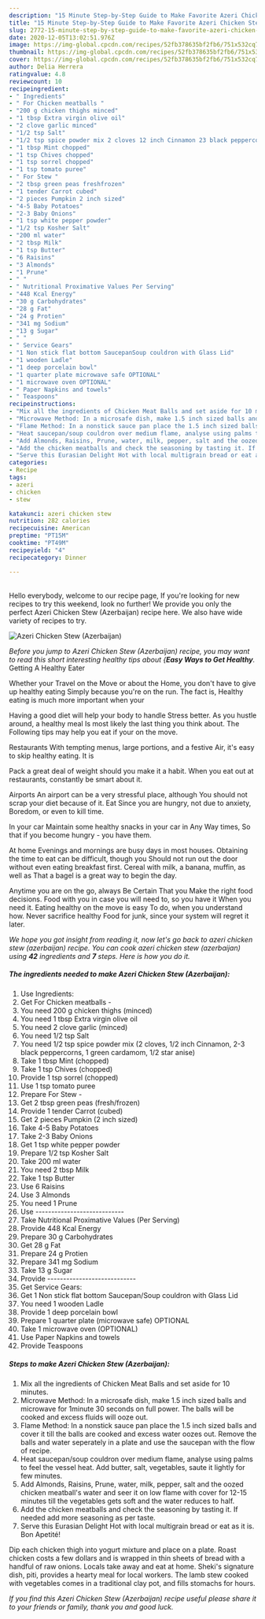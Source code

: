 ```yaml
---
description: "15 Minute Step-by-Step Guide to Make Favorite Azeri Chicken Stew (Azerbaijan)"
title: "15 Minute Step-by-Step Guide to Make Favorite Azeri Chicken Stew (Azerbaijan)"
slug: 2772-15-minute-step-by-step-guide-to-make-favorite-azeri-chicken-stew-azerbaijan
date: 2020-12-05T13:02:51.976Z
image: https://img-global.cpcdn.com/recipes/52fb378635bf2fb6/751x532cq70/azeri-chicken-stew-azerbaijan-recipe-main-photo.jpg
thumbnail: https://img-global.cpcdn.com/recipes/52fb378635bf2fb6/751x532cq70/azeri-chicken-stew-azerbaijan-recipe-main-photo.jpg
cover: https://img-global.cpcdn.com/recipes/52fb378635bf2fb6/751x532cq70/azeri-chicken-stew-azerbaijan-recipe-main-photo.jpg
author: Delia Herrera
ratingvalue: 4.8
reviewcount: 10
recipeingredient:
- " Ingredients"
- " For Chicken meatballs "
- "200 g chicken thighs minced"
- "1 tbsp Extra virgin olive oil"
- "2 clove garlic minced"
- "1/2 tsp Salt"
- "1/2 tsp spice powder mix 2 cloves 12 inch Cinnamon 23 black peppercorns 1 green cardamom 12 star anise"
- "1 tbsp Mint chopped"
- "1 tsp Chives chopped"
- "1 tsp sorrel chopped"
- "1 tsp tomato puree"
- " For Stew "
- "2 tbsp green peas freshfrozen"
- "1 tender Carrot cubed"
- "2 pieces Pumpkin 2 inch sized"
- "4-5 Baby Potatoes"
- "2-3 Baby Onions"
- "1 tsp white pepper powder"
- "1/2 tsp Kosher Salt"
- "200 ml water"
- "2 tbsp Milk"
- "1 tsp Butter"
- "6 Raisins"
- "3 Almonds"
- "1 Prune"
- " "
- " Nutritional Proximative Values Per Serving"
- "448 Kcal Energy"
- "30 g Carbohydrates"
- "28 g Fat"
- "24 g Protien"
- "341 mg Sodium"
- "13 g Sugar"
- " "
- " Service Gears"
- "1 Non stick flat bottom SaucepanSoup couldron with Glass Lid"
- "1 wooden Ladle"
- "1 deep porcelain bowl"
- "1 quarter plate microwave safe OPTIONAL"
- "1 microwave oven OPTIONAL"
- " Paper Napkins and towels"
- " Teaspoons"
recipeinstructions:
- "Mix all the ingredients of Chicken Meat Balls and set aside for 10 minutes."
- "Microwave Method: In a microsafe dish, make 1.5 inch sized balls and microwave for 1minute 30 seconds on full power. The balls will be cooked and excess fluids will ooze out."
- "Flame Method: In a nonstick sauce pan place the 1.5 inch sized balls and cover it till the balls are cooked and excess water oozes out. Remove the balls and water seperately in a plate and use the saucepan with the flow of recipe."
- "Heat saucepan/soup couldron over medium flame, analyse using palms to feel the vessel heat. Add butter, salt, vegetables, saute it lightly for few minutes."
- "Add Almonds, Raisins, Prune, water, milk, pepper, salt and the oozed chicken meatball&#39;s water and seer it on low flame with cover for 12-15 minutes till the vegetables gets soft and the water reduces to half."
- "Add the chicken meatballs and check the seasoning by tasting it. If needed add more seasoning as per taste."
- "Serve this Eurasian Delight Hot with local multigrain bread or eat as it is. Bon Apetité!"
categories:
- Recipe
tags:
- azeri
- chicken
- stew

katakunci: azeri chicken stew 
nutrition: 282 calories
recipecuisine: American
preptime: "PT15M"
cooktime: "PT49M"
recipeyield: "4"
recipecategory: Dinner

---
```

<br>
Hello everybody, welcome to our recipe page, If you're looking for new recipes to try this weekend, look no further! We provide you only the perfect Azeri Chicken Stew (Azerbaijan) recipe here. We also have wide variety of recipes to try.
<br>


![Azeri Chicken Stew (Azerbaijan)](https://img-global.cpcdn.com/recipes/52fb378635bf2fb6/751x532cq70/azeri-chicken-stew-azerbaijan-recipe-main-photo.jpg)

<i>Before you jump to Azeri Chicken Stew (Azerbaijan) recipe, you may want to read this short interesting healthy tips about {<strong>Easy Ways to Get Healthy</strong>.</i>
Getting A Healthy Eater

Whether your Travel on the Move or about the
Home, you don't have to give up healthy eating
Simply because you're on the run. The fact is,
Healthy eating is much more important when your


Having a good diet will help your body to handle
Stress better. As you hustle around, a healthy meal
Is most likely the last thing you think about. The
Following tips may help you eat if your on the move.

Restaurants
With tempting menus, large portions, and a festive
Air, it's easy to skip healthy eating. It is 

Pack a great deal of weight should you make it a habit.
When you eat out at restaurants, constantly be smart
about it.

Airports
An airport can be a very stressful place, although
You should not scrap your diet because of it. Eat
Since you are hungry, not due to anxiety,
Boredom, or even to kill time.

In your car
Maintain some healthy snacks in your car in Any Way times,
So that if you become hungry - you have them.

At home
Evenings and mornings are busy days in most houses.
Obtaining the time to eat can be difficult, though you
Should not run out the door without even eating breakfast
first. Cereal with milk, a banana, muffin, as well as 
That a bagel is a great way to begin the day.

Anytime you are on the go, always Be Certain That you
Make the right food decisions. 
Food with you in case you will need to, so you have it
When you need it. Eating healthy on the move is easy
To do, when you understand how. Never sacrifice healthy
Food for junk, since your system will regret it later.


<i>We hope you got insight from reading it, now let's go back to azeri chicken stew (azerbaijan) recipe. You can cook azeri chicken stew (azerbaijan) using <strong>42</strong> ingredients and <strong>7</strong> steps. Here is how you do it.
</i>

##### The ingredients needed to make Azeri Chicken Stew (Azerbaijan):

1. Use  Ingredients:
1. Get  For Chicken meatballs -
1. You need 200 g chicken thighs (minced)
1. You need 1 tbsp Extra virgin olive oil
1. You need 2 clove garlic (minced)
1. You need 1/2 tsp Salt
1. You need 1/2 tsp spice powder mix (2 cloves, 1/2 inch Cinnamon, 2-3 black peppercorns, 1 green cardamom, 1/2 star anise)
1. Take 1 tbsp Mint (chopped)
1. Take 1 tsp Chives (chopped)
1. Provide 1 tsp sorrel (chopped)
1. Use 1 tsp tomato puree
1. Prepare  For Stew -
1. Get 2 tbsp green peas (fresh/frozen)
1. Provide 1 tender Carrot (cubed)
1. Get 2 pieces Pumpkin (2 inch sized)
1. Take 4-5 Baby Potatoes
1. Take 2-3 Baby Onions
1. Get 1 tsp white pepper powder
1. Prepare 1/2 tsp Kosher Salt
1. Take 200 ml water
1. You need 2 tbsp Milk
1. Take 1 tsp Butter
1. Use 6 Raisins
1. Use 3 Almonds
1. You need 1 Prune
1. Use  ----------------------------
1. Take  Nutritional Proximative Values (Per Serving)
1. Provide 448 Kcal Energy
1. Prepare 30 g Carbohydrates
1. Get 28 g Fat
1. Prepare 24 g Protien
1. Prepare 341 mg Sodium
1. Take 13 g Sugar
1. Provide  ----------------------------
1. Get  Service Gears:
1. Get 1 Non stick flat bottom Saucepan/Soup couldron with Glass Lid
1. You need 1 wooden Ladle
1. Provide 1 deep porcelain bowl
1. Prepare 1 quarter plate (microwave safe) OPTIONAL
1. Take 1 microwave oven (OPTIONAL)
1. Use  Paper Napkins and towels
1. Provide  Teaspoons


##### Steps to make Azeri Chicken Stew (Azerbaijan):

1. Mix all the ingredients of Chicken Meat Balls and set aside for 10 minutes.
1. Microwave Method: In a microsafe dish, make 1.5 inch sized balls and microwave for 1minute 30 seconds on full power. The balls will be cooked and excess fluids will ooze out.
1. Flame Method: In a nonstick sauce pan place the 1.5 inch sized balls and cover it till the balls are cooked and excess water oozes out. Remove the balls and water seperately in a plate and use the saucepan with the flow of recipe.
1. Heat saucepan/soup couldron over medium flame, analyse using palms to feel the vessel heat. Add butter, salt, vegetables, saute it lightly for few minutes.
1. Add Almonds, Raisins, Prune, water, milk, pepper, salt and the oozed chicken meatball&#39;s water and seer it on low flame with cover for 12-15 minutes till the vegetables gets soft and the water reduces to half.
1. Add the chicken meatballs and check the seasoning by tasting it. If needed add more seasoning as per taste.
1. Serve this Eurasian Delight Hot with local multigrain bread or eat as it is. Bon Apetité!


Dip each chicken thigh into yogurt mixture and place on a plate. Roast chicken costs a few dollars and is wrapped in thin sheets of bread with a handful of raw onions. Locals take away and eat at home. Sheki&#39;s signature dish, piti, provides a hearty meal for local workers. The lamb stew cooked with vegetables comes in a traditional clay pot, and fills stomachs for hours. 

<i>If you find this Azeri Chicken Stew (Azerbaijan) recipe useful please share it to your friends or family, thank you and good luck.</i>
